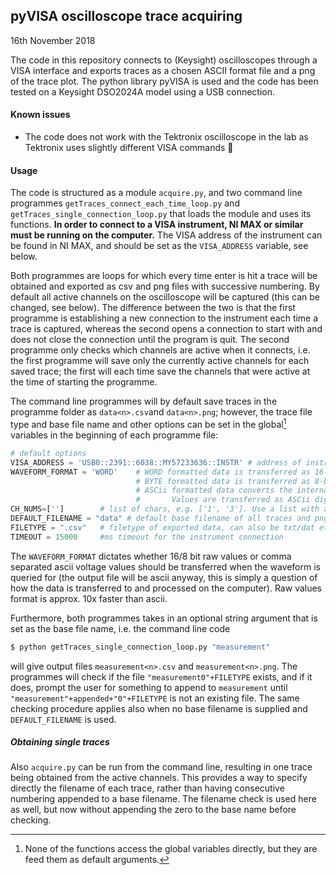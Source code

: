 ## pyVISA oscilloscope trace acquiring

16th November 2018

The code in this repository connects to (Keysight) oscilloscopes through a VISA interface and exports traces as a chosen ASCII format file and a png of the trace plot. The python library pyVISA is used and the code has been tested on a Keysight DSO2024A model using a USB connection.

#### Known issues

- The code does not work with the Tektronix oscilloscope in the lab as Tektronix uses slightly different VISA commands :no_good:

#### Usage

The code is structured as a module `acquire.py`, and two command line programmes `getTraces_connect_each_time_loop.py` and `getTraces_single_connection_loop.py` that loads the module and uses its functions. **In order to connect to a VISA instrument, NI MAX or similar must be running on the computer.** The VISA address of the instrument can be found in NI MAX, and should be set as the  `VISA_ADDRESS` variable, see below. 

Both programmes are loops for which every time enter is hit a trace will be obtained and exported as csv and png files with successive numbering. By default all active channels on the oscilloscope will be captured (this can be changed, see below). The difference between the two is that the first programme is establishing a new connection to the instrument each time a trace is captured, whereas the second opens a connection to start with and does not close the connection until the program is quit. The second programme only checks which channels are active when it connects, i.e. the first programme will save only the currently active channels for each saved trace; the first will each time save the channels that were active at the time of starting the programme.

The command line programmes will by default save traces in the programme folder as `data<n>.csv`and `data<n>.png`; however, the trace file type and base file name and other options can be set in the global[^1] variables in the beginning of each programme file:

[^1]: None of the functions access the global variables directly, but they are feed them as default arguments.

```python
# default options
VISA_ADDRESS = 'USB0::2391::6038::MY57233636::INSTR' # address of instrument
WAVEFORM_FORMAT = 'WORD'    # WORD formatted data is transferred as 16-bit uint.
                            # BYTE formatted data is transferred as 8-bit uint.
                            # ASCii formatted data converts the internal integer data values to real Y-axis values.
                            #       Values are transferred as ASCii digits in floating point notation, separated by commas.
CH_NUMS=['']        # list of chars, e.g. ['1', '3']. Use a list with an empty string [''] to capture all currently displayed channels
DEFAULT_FILENAME = "data" # default base filename of all traces and pngs exported, a number is appended to the base
FILETYPE = ".csv"   # filetype of exported data, can also be txt/dat etc.
TIMEOUT = 15000     #ms timeout for the instrument connection
```

The `WAVEFORM_FORMAT` dictates whether 16/8 bit raw values or comma separated ascii voltage values should be transferred when the waveform is queried for (the output file will be ascii anyway, this is simply a question of how the data is transferred to and processed on the computer). Raw values format is approx. 10x faster than ascii.

Furthermore, both programmes takes in an optional string argument that is set as the base file name, i.e. the command line code

```bash
$ python getTraces_single_connection_loop.py "measurement"
```
will give output files `measurement<n>.csv` and `measurement<n>.png`.  The programmes will check if the file `"measurement0"+FILETYPE` exists, and if it does, prompt the user for something to append to `measurement` until `"measurement"+appended+"0"+FILETYPE` is not an existing file. The same checking procedure applies also when no base filename is supplied and `DEFAULT_FILENAME` is used.

##### Obtaining single traces

Also `acquire.py` can be run from the command line, resulting in one trace being obtained from the active channels. This provides a way to specify directly the filename of each trace, rather than having consecutive numbering appended to a base filename. The filename check is used here as well, but now without appending the zero to the base name before checking.